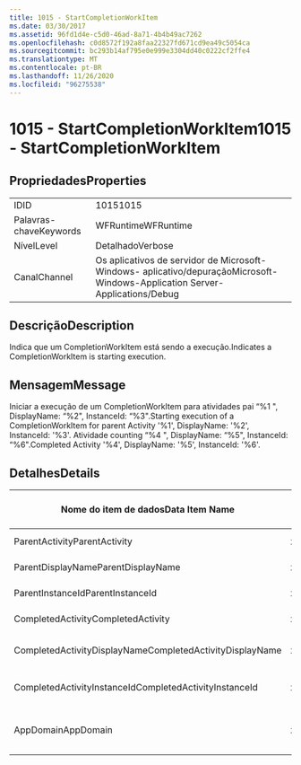 ```yaml
---
title: 1015 - StartCompletionWorkItem
ms.date: 03/30/2017
ms.assetid: 96fd1d4e-c5d0-46ad-8a71-4b4b49ac7262
ms.openlocfilehash: c0d8572f192a8faa22327fd671cd9ea49c5054ca
ms.sourcegitcommit: bc293b14af795e0e999e3304dd40c0222cf2ffe4
ms.translationtype: MT
ms.contentlocale: pt-BR
ms.lasthandoff: 11/26/2020
ms.locfileid: "96275538"
---
```

# <a name="1015---startcompletionworkitem"></a><span data-ttu-id="6a43d-102">1015 - StartCompletionWorkItem</span><span class="sxs-lookup"><span data-stu-id="6a43d-102">1015 - StartCompletionWorkItem</span></span>

## <a name="properties"></a><span data-ttu-id="6a43d-103">Propriedades</span><span class="sxs-lookup"><span data-stu-id="6a43d-103">Properties</span></span>  
  
|||  
|-|-|  
|<span data-ttu-id="6a43d-104">ID</span><span class="sxs-lookup"><span data-stu-id="6a43d-104">ID</span></span>|<span data-ttu-id="6a43d-105">1015</span><span class="sxs-lookup"><span data-stu-id="6a43d-105">1015</span></span>|  
|<span data-ttu-id="6a43d-106">Palavras-chave</span><span class="sxs-lookup"><span data-stu-id="6a43d-106">Keywords</span></span>|<span data-ttu-id="6a43d-107">WFRuntime</span><span class="sxs-lookup"><span data-stu-id="6a43d-107">WFRuntime</span></span>|  
|<span data-ttu-id="6a43d-108">Nível</span><span class="sxs-lookup"><span data-stu-id="6a43d-108">Level</span></span>|<span data-ttu-id="6a43d-109">Detalhado</span><span class="sxs-lookup"><span data-stu-id="6a43d-109">Verbose</span></span>|  
|<span data-ttu-id="6a43d-110">Canal</span><span class="sxs-lookup"><span data-stu-id="6a43d-110">Channel</span></span>|<span data-ttu-id="6a43d-111">Os aplicativos de servidor de Microsoft-Windows- aplicativo/depuração</span><span class="sxs-lookup"><span data-stu-id="6a43d-111">Microsoft-Windows-Application Server-Applications/Debug</span></span>|  
  
## <a name="description"></a><span data-ttu-id="6a43d-112">Descrição</span><span class="sxs-lookup"><span data-stu-id="6a43d-112">Description</span></span>  

 <span data-ttu-id="6a43d-113">Indica que um CompletionWorkItem está sendo a execução.</span><span class="sxs-lookup"><span data-stu-id="6a43d-113">Indicates a CompletionWorkItem is starting execution.</span></span>  
  
## <a name="message"></a><span data-ttu-id="6a43d-114">Mensagem</span><span class="sxs-lookup"><span data-stu-id="6a43d-114">Message</span></span>  

 <span data-ttu-id="6a43d-115">Iniciar a execução de um CompletionWorkItem para atividades pai “%1 ", DisplayName: “%2", InstanceId: “%3".</span><span class="sxs-lookup"><span data-stu-id="6a43d-115">Starting execution of a CompletionWorkItem for parent Activity '%1', DisplayName: '%2', InstanceId: '%3'.</span></span> <span data-ttu-id="6a43d-116">Atividade counting “%4 ", DisplayName: “%5", InstanceId: “%6".</span><span class="sxs-lookup"><span data-stu-id="6a43d-116">Completed Activity '%4', DisplayName: '%5', InstanceId: '%6'.</span></span>  
  
## <a name="details"></a><span data-ttu-id="6a43d-117">Detalhes</span><span class="sxs-lookup"><span data-stu-id="6a43d-117">Details</span></span>  
  
|<span data-ttu-id="6a43d-118">Nome do item de dados</span><span class="sxs-lookup"><span data-stu-id="6a43d-118">Data Item Name</span></span>|<span data-ttu-id="6a43d-119">Tipo de item de dados</span><span class="sxs-lookup"><span data-stu-id="6a43d-119">Data Item Type</span></span>|<span data-ttu-id="6a43d-120">Descrição</span><span class="sxs-lookup"><span data-stu-id="6a43d-120">Description</span></span>|  
|--------------------|--------------------|-----------------|  
|<span data-ttu-id="6a43d-121">ParentActivity</span><span class="sxs-lookup"><span data-stu-id="6a43d-121">ParentActivity</span></span>|<span data-ttu-id="6a43d-122">xs:string</span><span class="sxs-lookup"><span data-stu-id="6a43d-122">xs:string</span></span>|<span data-ttu-id="6a43d-123">O nome do tipo de atividade pai.</span><span class="sxs-lookup"><span data-stu-id="6a43d-123">The type name of the parent activity.</span></span>|  
|<span data-ttu-id="6a43d-124">ParentDisplayName</span><span class="sxs-lookup"><span data-stu-id="6a43d-124">ParentDisplayName</span></span>|<span data-ttu-id="6a43d-125">xs:string</span><span class="sxs-lookup"><span data-stu-id="6a43d-125">xs:string</span></span>|<span data-ttu-id="6a43d-126">O nome para exibição de atividade pai.</span><span class="sxs-lookup"><span data-stu-id="6a43d-126">The display name of the parent activity.</span></span>|  
|<span data-ttu-id="6a43d-127">ParentInstanceId</span><span class="sxs-lookup"><span data-stu-id="6a43d-127">ParentInstanceId</span></span>|<span data-ttu-id="6a43d-128">xs:string</span><span class="sxs-lookup"><span data-stu-id="6a43d-128">xs:string</span></span>|<span data-ttu-id="6a43d-129">A identificação de instância de atividade pai.</span><span class="sxs-lookup"><span data-stu-id="6a43d-129">The instance id of the parent activity.</span></span>|  
|<span data-ttu-id="6a43d-130">CompletedActivity</span><span class="sxs-lookup"><span data-stu-id="6a43d-130">CompletedActivity</span></span>|<span data-ttu-id="6a43d-131">xs:string</span><span class="sxs-lookup"><span data-stu-id="6a43d-131">xs:string</span></span>|<span data-ttu-id="6a43d-132">O nome do tipo de atividade concluída.</span><span class="sxs-lookup"><span data-stu-id="6a43d-132">The type name of the completed activity.</span></span>|  
|<span data-ttu-id="6a43d-133">CompletedActivityDisplayName</span><span class="sxs-lookup"><span data-stu-id="6a43d-133">CompletedActivityDisplayName</span></span>|<span data-ttu-id="6a43d-134">xs:string</span><span class="sxs-lookup"><span data-stu-id="6a43d-134">xs:string</span></span>|<span data-ttu-id="6a43d-135">O nome para exibição de atividade concluída.</span><span class="sxs-lookup"><span data-stu-id="6a43d-135">The display name of the completed activity.</span></span>|  
|<span data-ttu-id="6a43d-136">CompletedActivityInstanceId</span><span class="sxs-lookup"><span data-stu-id="6a43d-136">CompletedActivityInstanceId</span></span>|<span data-ttu-id="6a43d-137">xs:string</span><span class="sxs-lookup"><span data-stu-id="6a43d-137">xs:string</span></span>|<span data-ttu-id="6a43d-138">A identificação de instância de atividade concluída.</span><span class="sxs-lookup"><span data-stu-id="6a43d-138">The instance id of the completed activity.</span></span>|  
|<span data-ttu-id="6a43d-139">AppDomain</span><span class="sxs-lookup"><span data-stu-id="6a43d-139">AppDomain</span></span>|<span data-ttu-id="6a43d-140">xs:string</span><span class="sxs-lookup"><span data-stu-id="6a43d-140">xs:string</span></span>|<span data-ttu-id="6a43d-141">A cadeia de caracteres retornada por AppDomain.CurrentDomain.FriendlyName.</span><span class="sxs-lookup"><span data-stu-id="6a43d-141">The string returned by AppDomain.CurrentDomain.FriendlyName.</span></span>|
